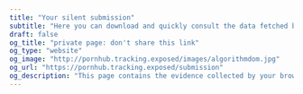 ```yaml
---
title: "Your silent submission"
subtitle: "Here you can download and quickly consult the data fetched by the browser extension"
draft: false
og_title: "private page: don't share this link"
og_type: "website"
og_image: "http://pornhub.tracking.exposed/images/algorithmdom.jpg"
og_url: "https://pornhub.tracking.exposed/submission"
og_description: "This page contains the evidence collected by your browser extension"
---
```


<div id="react--provided"></div>

<script src="/js/generated/personal.js"></script>
<script type="text/javascript"></script>
